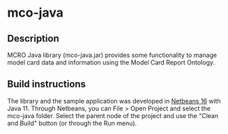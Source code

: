 # mco-java

## Description

MCRO Java library (mco-java.jar) provides some functionality to manage model card data and information using the Model Card Report Ontology.

## Build instructions

The library and the sample application was developed in [Netbeans 16](https://netbeans.apache.org/) with Java 11. Through Netbeans, you can File > Open Project and select the mco-java folder. Select the parent node of the project and use the "Clean and Build" button (or through the Run menu). 

